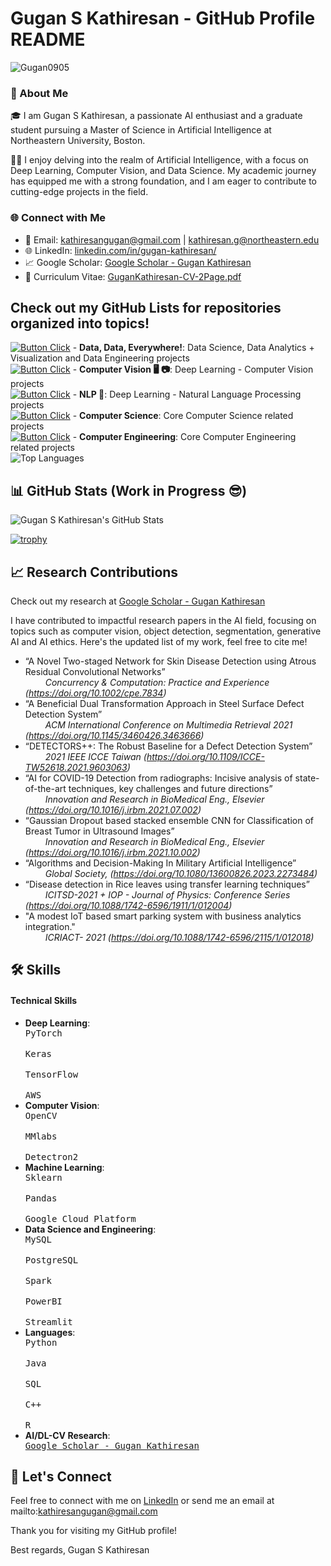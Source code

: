 # Gugan S Kathiresan - GitHub Profile README

![Gugan0905](https://socialify.git.ci/Gugan0905/Gugan0905/image?description=1&descriptionEditable=Hi%20there!%20%F0%9F%91%8B%0AWelcome%20to%20my%20GitHub!&font=Rokkitt&owner=1&pattern=Charlie%20Brown&theme=Dark)

### 🚀 About Me

🎓 I am Gugan S Kathiresan, a passionate AI enthusiast and a graduate student pursuing a Master of Science in Artificial Intelligence at Northeastern University, Boston.

👨‍💻 I enjoy delving into the realm of Artificial Intelligence, with a focus on Deep Learning, Computer Vision, and Data Science. My academic journey has equipped me with a strong foundation, and I am eager to contribute to cutting-edge projects in the field.

### 🌐 Connect with Me

- 📧 Email: kathiresangugan@gmail.com | kathiresan.g@northeastern.edu
- 🌐 LinkedIn: [linkedin.com/in/gugan-kathiresan/](https://www.linkedin.com/in/gugan-kathiresan/)
- 📈 Google Scholar: [Google Scholar - Gugan Kathiresan](https://scholar.google.com/citations?hl=en&user=Zq5cHWkAAAAJ)
- 📄 Curriculum Vitae: [GuganKathiresan-CV-2Page.pdf](GuganKathiresan-CV-2Page.pdf)

## Check out my GitHub Lists for repositories organized into topics!
[![Button Click]][Link1] - **Data, Data, Everywhere!**: Data Science, Data Analytics + Visualization and Data Engineering projects <br>
[![Button Click]][Link2] - **Computer Vision 🖥️ 📷**: Deep Learning - Computer Vision projects <br>
[![Button Click]][Link4] - **NLP 📖**: Deep Learning - Natural Language Processing projects <br>
[![Button Click]][Link3] - **Computer Science**: Core Computer Science related projects <br>
[![Button Click]][Link4] - **Computer Engineering**: Core Computer Engineering related projects <br>
![Top Languages](https://github-readme-stats.vercel.app/api/top-langs/?username=Gugan0905&size_weight=0&count_weight=1&layout=compact&theme=dark&hide_border=true)


## 📊 GitHub Stats (Work in Progress 😎)

![Gugan S Kathiresan's GitHub Stats](https://github-readme-stats.vercel.app/api?username=Gugan0905&layout=compact&show_icons=true&theme=radical&hide_border=true)

[![trophy](https://github-profile-trophy.vercel.app/?username=Gugan0905)](https://github.com/Gugan0905/github-profile-trophy)

## 📈 Research Contributions

Check out my research at [Google Scholar - Gugan Kathiresan](https://scholar.google.com/citations?hl=en&user=Zq5cHWkAAAAJ)

I have contributed to impactful research papers in the AI field, focusing on topics such as computer vision, object detection, segmentation, generative AI and AI ethics. Here's the updated list of my work, feel free to cite me!

- “A Novel Two-staged Network for Skin Disease Detection using Atrous Residual Convolutional Networks” <br>
&emsp;&emsp; _Concurrency & Computation: Practice and Experience (https://doi.org/10.1002/cpe.7834)_
- “A Beneficial Dual Transformation Approach in Steel Surface Defect Detection System” <br>
&emsp;&emsp; _ACM International Conference on Multimedia Retrieval 2021 (https://doi.org/10.1145/3460426.3463666)_
- “DETECTORS++: The Robust Baseline for a Defect Detection System” <br>
&emsp;&emsp; _2021 IEEE ICCE Taiwan (https://doi.org/10.1109/ICCE-TW52618.2021.9603063)_
- “AI for COVID-19 Detection from radiographs: Incisive analysis of state-of-the-art techniques, key challenges
and future directions” <br>
&emsp;&emsp; _Innovation and Research in BioMedical Eng., Elsevier (https://doi.org/10.1016/j.irbm.2021.07.002)_
- “Gaussian Dropout based stacked ensemble CNN for Classification of Breast Tumor in Ultrasound Images” <br>
&emsp;&emsp; _Innovation and Research in BioMedical Eng., Elsevier (https://doi.org/10.1016/j.irbm.2021.10.002)_
- “Algorithms and Decision-Making In Military Artificial Intelligence” <br>
&emsp;&emsp; _Global Society, (https://doi.org/10.1080/13600826.2023.2273484)_
- “Disease detection in Rice leaves using transfer learning techniques” <br>
&emsp;&emsp; _ICITSD-2021 + IOP - Journal of Physics: Conference Series (https://doi.org/10.1088/1742-6596/1911/1/012004)_
- "A modest IoT based smart parking system with business analytics integration." <br>
&emsp;&emsp; _ICRIACT- 2021 (https://doi.org/10.1088/1742-6596/2115/1/012018)_



## 🛠️ Skills

#### Technical Skills

- **Deep Learning**: <kbd> <br> PyTorch <br> </kbd> <kbd> <br> Keras <br> </kbd> <kbd> <br> TensorFlow <br> </kbd> <kbd> <br> AWS <br> </kbd>
- **Computer Vision**: <kbd> <br> OpenCV <br> </kbd> <kbd> <br> MMlabs <br> </kbd> <kbd> <br> Detectron2 <br> </kbd>
- **Machine Learning**: <kbd> <br> Sklearn <br> </kbd> <kbd> <br> Pandas <br> </kbd> <kbd> <br> Google Cloud Platform <br> </kbd>
- **Data Science and Engineering**: <kbd> <br> MySQL <br> </kbd> <kbd> <br> PostgreSQL <br> </kbd> <kbd> <br> Spark <br> </kbd> <kbd> <br> PowerBI <br> </kbd> <kbd> <br> Streamlit <br> </kbd>
- **Languages**: <kbd> <br> Python <br> </kbd> <kbd> <br> Java <br> </kbd> <kbd> <br> SQL <br> </kbd> <kbd> <br> C++ <br> </kbd> <kbd> <br>R <br> </kbd>
- **AI/DL-CV Research**: <kbd> <br> [Google Scholar - Gugan Kathiresan](https://scholar.google.com/citations?hl=en&user=Zq5cHWkAAAAJ) <br> </kbd>


## 📱 Let's Connect

Feel free to connect with me on [LinkedIn](https://www.linkedin.com/in/gugan-kathiresan/) or send me an email at mailto:kathiresangugan@gmail.com

Thank you for visiting my GitHub profile!

Best regards,
Gugan S Kathiresan

<!----------------------------------------------------------------------------->
[Link1]: https://github.com/stars/Gugan0905/lists/data-data-everywhere
[Link2]: https://github.com/stars/Gugan0905/lists/computer-vision
[Link3]: https://github.com/stars/Gugan0905/lists/computer-science-projects
[Link4]: https://github.com/stars/Gugan0905/lists/computer-engineering-projects
[Link5]: https://github.com/stars/Gugan0905/lists/nlp
<!---------------------------------[ Buttons ]--------------------------------->
[Button Click]: https://img.shields.io/badge/Click_Me!-37a779?style=for-the-badge
